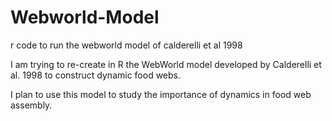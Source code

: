Webworld-Model
==============

r code to run the webworld model of calderelli et al 1998

I am trying to re-create in R the WebWorld model developed by Calderelli et al. 1998 to construct dynamic food webs.

I plan to use this model to study the importance of dynamics in food web assembly. 
